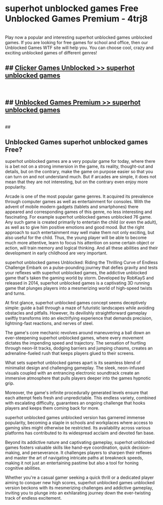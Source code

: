 # superhot unblocked games  Free Unblocked Games Premium - 4trj8 <br>
<br>
Play now a popular and interesting superhot unblocked games unblocked games. If you are looking for free games for school and office, then our Unblocked Games WTF site will help you. You can choose cool, crazy and exciting unblocked games of different genres!


## ##  [Clicker Games Unblocked >> superhot unblocked games](http://freeplayer.one?title=superhot_unblocked_games&ref=UGames)
  <br>

##  ## [Unblocked Games Premium >> superhot unblocked games](http://freeplayer.one?title=superhot_unblocked_games&ref=UGames)
  <br>
  ##



## Unblocked Games superhot unblocked games Free?

superhot unblocked games are a very popular game for today, where there is a bet not on a strong immersion in the game, its reality, thought-out and details, but on the contrary, make the game on purpose easier so that you can turn on and not understand much. But if arcades are simple, it does not mean that they are not interesting, but on the contrary even enjoy more popularity.

Arcade is one of the most popular game genres. It acquired its prevalence through computer games as well as entertainment for consoles. With the advent of mobile modern gadgets (tablets and smartphones) there appeared and corresponding games of this genre, no less interesting and fascinating. For example superhot unblocked games unblocked 76 game. Any such game is created primarily to entertain the child (or even the adult), as well as to give him positive emotions and good mood. But the right approach to such entertainment may well make them not only exciting, but also useful for the child. Thus, the young player will be able to become much more attentive, learn to focus his attention on some certain object or action, will train memory and logical thinking. And all these abilities and their development in early childhood are very important.

superhot unblocked games Unblocked: Riding the Thrilling Curve of Endless Challenge
Embark on a pulse-pounding journey that defies gravity and tests your reflexes with superhot unblocked games, the addictive unblocked game that's taken the gaming world by storm. Developed by RobKayS and released in 2014, superhot unblocked games is a captivating 3D running game that plunges players into a mesmerizing world of high-speed twists and turns.

At first glance, superhot unblocked games concept seems deceptively simple: guide a ball through a maze of futuristic landscapes while avoiding obstacles and pitfalls. However, its devilishly straightforward gameplay swiftly transforms into an electrifying experience that demands precision, lightning-fast reactions, and nerves of steel.

The game's core mechanic revolves around maneuvering a ball down an ever-steepening superhot unblocked games, where every movement dictates the impending speed and trajectory. The sensation of hurtling through neon-lit tracks, dodging barriers and jumping chasms, creates an adrenaline-fueled rush that keeps players glued to their screens.

What sets superhot unblocked games apart is its seamless blend of minimalist design and challenging gameplay. The sleek, neon-infused visuals coupled with an entrancing electronic soundtrack create an immersive atmosphere that pulls players deeper into the games hypnotic grip.

Moreover, the game's infinite procedurally generated levels ensure that each attempt feels fresh and unpredictable. This endless variety, combined with escalating difficulty, guarantees an ongoing challenge that hooks players and keeps them coming back for more.

superhot unblocked games unblocked version has garnered immense popularity, becoming a staple in schools and workplaces where access to gaming sites might otherwise be restricted. Its availability across various platforms has contributed to its widespread acclaim and devoted fan base.

Beyond its addictive nature and captivating gameplay, superhot unblocked games fosters valuable skills like hand-eye coordination, quick decision-making, and perseverance. It challenges players to sharpen their reflexes and master the art of navigating intricate paths at breakneck speeds, making it not just an entertaining pastime but also a tool for honing cognitive abilities.

Whether you're a casual gamer seeking a quick thrill or a dedicated player aiming to conquer new high scores, superhot unblocked games unblocked version beckons with its mesmerizing challenges and addictive gameplay, inviting you to plunge into an exhilarating journey down the ever-twisting track of endless excitement.